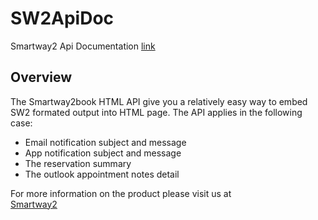# SW2ApiDoc
Smartway2 Api Documentation  [link](https://api.smartway2book.com)

## Overview

The Smartway2book HTML API give you a relatively easy way to embed SW2 formated output into HTML page. The API applies in the following case:

* Email notification subject and message
* App notification subject and message
* The reservation summary
* The outlook appointment notes detail


For more information on the product please visit us at  
[Smartway2](https://smartway2.com)

